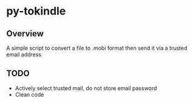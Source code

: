 # py-tokindle

## Overview
A simple script to convert a file to .mobi format then send it via a trusted email address

## TODO
 - Actively select trusted mail, do not store email password
 - Clean code
